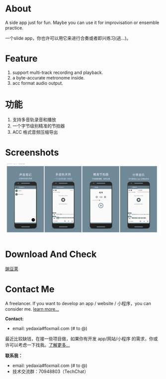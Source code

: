 # About

A side app just for fun. Maybe you can use it for improvisation or ensemble practice.

一个slide app，你也许可以用它来进行合奏或者即兴练习(逃...)。

# Feature

1. support multi-track recording and playback.
2. a byte-accurate metronome inside.
3. acc format audio output.

# 功能

1. 支持多音轨录音和播放
2. 一个字节级别精准的节拍器
3. ACC 格式音频压缩导出

# Screenshots

![应用截图](screenshot.png)

# Download And Check

[豌豆荚](https://www.wandoujia.com/apps/com.cmajor.musicnote?from=singlemessage)

# Contact Me

A freelancer. If you want to develop an app / website / 小程序，you can consider me. [learn more...](https://yedaxia.pro/cooperate)

**Contact:**

- email: yedaxia#foxmail.com (# to @)

最近比较缺钱，在接一些项目做，如果你有开发 app/网站/小程序 的需求，你或许可以考虑一下找我。[了解更多...](https://yedaxia.pro/cooperate)

**联系我：**

- email: yedaxia#foxmail.com (# to @)
- 技术交流群：70948803（TechChat）
